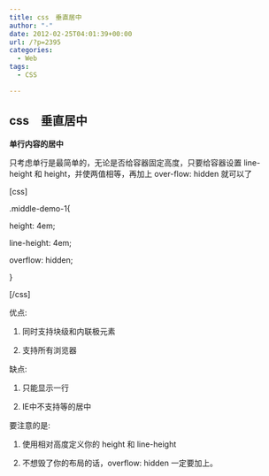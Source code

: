 ```yaml
---
title: css　垂直居中
author: "-"
date: 2012-02-25T04:01:39+00:00
url: /?p=2395
categories:
  - Web
tags:
  - CSS

---
```

## css　垂直居中
**单行内容的居中**
  
只考虑单行是最简单的，无论是否给容器固定高度，只要给容器设置 line-height 和 height，并使两值相等，再加上 over-flow: hidden 就可以了

[css]

.middle-demo-1{
  
height: 4em;
  
line-height: 4em;
  
overflow: hidden;
  
}

[/css]

优点: 
  
1. 同时支持块级和内联极元素
  
2. 支持所有浏览器
  
缺点: 
  
1. 只能显示一行
  
2. IE中不支持<img>等的居中
  
要注意的是: 
  
1. 使用相对高度定义你的 height 和 line-height
  
2. 不想毁了你的布局的话，overflow: hidden 一定要加上。